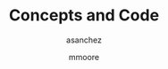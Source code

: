 ---
layout: post
title: "Concepts and Code"
issue: 27
volume: 1
author:
  - asanchez
  - mmoore
image: "http://gallery.mailchimp.com/7e093c5cf4/images/dab5e239-bbb5-4cd0-8009-ba1d7dc5174a.png"
link: "http://us5.campaign-archive1.com/?awesome=no&u=7e093c5cf4&id=f405b2b9d2"
---